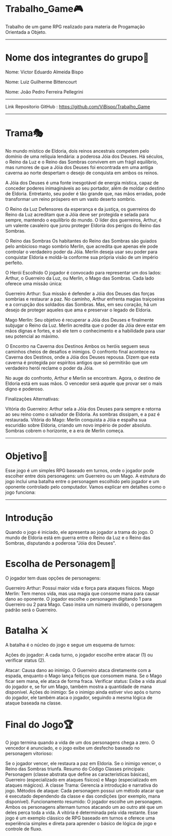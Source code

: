 # Trabalho_Game🎮
Trabalho de um game RPG realizado para materia de Progamação Orientada a Objeto.

------------------------------------------------------------------------------------------------------
# Nome dos integrantes do grupo📄
Nome: Victor Eduardo Almeida Bispo

Nome: Luiz Guilherme Bittencourt 

Nome: João Pedro Ferreira Pellegrini

------------------------------------------------------------------------------------------------------
Link Repositorio GitHub : https://github.com/ViBispo/Trabalho_Game

------------------------------------------------------------------------------------------------------
# Trama🎭 

No mundo místico de Eldoria, dois reinos ancestrais competem pelo domínio de uma relíquia lendária: a poderosa Jóia dos Deuses. Há séculos, o Reino da Luz e o Reino das Sombras convivem em um frágil equilíbrio, mas rumores de que a Jóia dos Deuses foi encontrada em uma antiga caverna ao norte despertam o desejo de conquista em ambos os reinos.

A Jóia dos Deuses é uma fonte inesgotável de energia mística, capaz de conceder poderes inimagináveis ao seu portador, além de moldar o destino de Eldoria. Entretanto, seu poder é tão grande que, nas mãos erradas, pode transformar um reino próspero em um vasto deserto sombrio.

O Reino da Luz
Defensores da esperança e da justiça, os guerreiros do Reino da Luz acreditam que a Jóia deve ser protegida e selada para sempre, mantendo o equilíbrio do mundo. O líder dos guerreiros, Arthur, é um valente cavaleiro que jurou proteger Eldoria dos perigos do Reino das Sombras.

O Reino das Sombras
Os habitantes do Reino das Sombras são guiados pelo ambicioso mago sombrio Merlin, que acredita que apenas ele pode controlar o verdadeiro poder da Jóia. Merlin deseja usar seu poder para conquistar Eldoria e moldá-la conforme sua própria visão de um império perfeito.

O Herói Escolhido
O jogador é convocado para representar um dos lados: Arthur, o Guerreiro da Luz, ou Merlin, o Mago das Sombras. Cada lado oferece uma missão única:

Guerreiro Arthur: Sua missão é defender a Jóia dos Deuses das forças sombrias e restaurar a paz. No caminho, Arthur enfrenta magias traiçoeiras e a corrupção dos soldados das Sombras. Mas, em seu coração, há um desejo de proteger aqueles que ama e preservar o legado de Eldoria.

Mago Merlin: Seu objetivo é recuperar a Jóia dos Deuses e finalmente subjugar o Reino da Luz. Merlin acredita que o poder da Jóia deve estar em mãos dignas e fortes, e só ele tem o conhecimento e a habilidade para usar seu potencial ao máximo.

O Encontro na Caverna dos Destinos
Ambos os heróis seguem seus caminhos cheios de desafios e inimigos. O confronto final acontece na Caverna dos Destinos, onde a Jóia dos Deuses repousa. Dizem que esta caverna é protegida por espíritos antigos que só permitirão que um verdadeiro herói reclame o poder da Jóia.

No auge do confronto, Arthur e Merlin se encontram. Agora, o destino de Eldoria está em suas mãos. O vencedor será aquele que provar ser o mais digno e poderoso.

Finalizações Alternativas:

Vitória do Guerreiro: Arthur sela a Jóia dos Deuses para sempre e retorna ao seu reino como o salvador de Eldoria. As sombras dissipam, e a paz é restaurada.
Vitória do Mago: Merlin conquista a Jóia e espalha sua escuridão sobre Eldoria, criando um novo império de poder absoluto. Sombras cobrem o horizonte, e a era de Merlin começa.

------------------------------------------------------------------------------------------------------
# Objetivo📍 
Esse jogo é um simples RPG baseado em turnos, onde o jogador pode escolher entre dois personagens: um Guerreiro ou um Mago. A estrutura do jogo inclui uma batalha entre o personagem escolhido pelo jogador e um oponente controlado pelo computador. Vamos explicar em detalhes como o jogo funciona:

------------------------------------------------------------------------------------------------------

# Introdução
Quando o jogo é iniciado, ele apresenta ao jogador a trama do jogo. O mundo de Eldoria está em guerra entre o Reino da Luz e o Reino das Sombras, disputando a poderosa "Jóia dos Deuses".

# Escolha de Personagem👥
O jogador tem duas opções de personagens:

Guerreiro Arthur: Possui maior vida e força para ataques físicos.
Mago Merlin: Tem menos vida, mas usa magia que consome mana para causar dano ao oponente.
O jogador escolhe o personagem digitando 1 para Guerreiro ou 2 para Mago. Caso insira um número inválido, o personagem padrão será o Guerreiro.

# Batalha ⚔
A batalha é o núcleo do jogo e segue um esquema de turnos:

Ações do jogador: A cada turno, o jogador escolhe entre atacar (1) ou verificar status (2).

Atacar: Causa dano ao inimigo. O Guerreiro ataca diretamente com a espada, enquanto o Mago lança feitiços que consomem mana. Se o Mago ficar sem mana, ele ataca de forma fraca.
Verificar status: Exibe a vida atual do jogador e, se for um Mago, também mostra a quantidade de mana disponível.
Ações do inimigo: Se o inimigo ainda estiver vivo após o turno do jogador, ele também ataca o jogador, seguindo a mesma lógica de ataque baseada na classe.

# Final do Jogo🏆
O jogo termina quando a vida de um dos personagens chega a zero. O vencedor é anunciado, e o jogo exibe um desfecho baseado no personagem vitorioso:

Se o jogador vencer, ele restaura a paz em Eldoria.
Se o inimigo vencer, o Reino das Sombras triunfa.
Resumo do Código
Classes principais: Personagem (classe abstrata que define as características básicas), Guerreiro (especializado em ataques físicos) e Mago (especializado em ataques mágicos).
A classe Trama: Gerencia a introdução e narrativa do jogo.
Métodos de ataque: Cada personagem possui um método atacar que é executado dependendo da classe e das condições (por exemplo, mana disponível).
Funcionamento resumido:
O jogador escolhe um personagem.
Ambos os personagens alternam turnos atacando um ao outro até que um deles perca toda a vida.
A vitória é determinada pela vida restante.
Esse jogo é um exemplo clássico de RPG baseado em turnos e oferece uma experiência simples e direta para aprender o básico de lógica de jogo e controle de fluxo.

